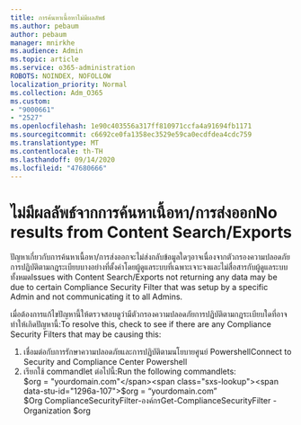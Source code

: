 ```yaml
---
title: การค้นหาเนื้อหาไม่มีผลลัพธ์
ms.author: pebaum
author: pebaum
manager: mnirkhe
ms.audience: Admin
ms.topic: article
ms.service: o365-administration
ROBOTS: NOINDEX, NOFOLLOW
localization_priority: Normal
ms.collection: Adm_O365
ms.custom:
- "9000661"
- "2527"
ms.openlocfilehash: 1e90c403556a317ff810971ccfa4a91694fb1171
ms.sourcegitcommit: c6692ce0fa1358ec3529e59ca0ecdfdea4cdc759
ms.translationtype: MT
ms.contentlocale: th-TH
ms.lasthandoff: 09/14/2020
ms.locfileid: "47680666"
---
```

# <a name="no-results-from-content-searchexports"></a><span data-ttu-id="1296a-102">ไม่มีผลลัพธ์จากการค้นหาเนื้อหา/การส่งออก</span><span class="sxs-lookup"><span data-stu-id="1296a-102">No results from Content Search/Exports</span></span>

<span data-ttu-id="1296a-103">ปัญหาเกี่ยวกับการค้นหาเนื้อหา/การส่งออกจะไม่ส่งกลับข้อมูลใดๆอาจเนื่องจากตัวกรองความปลอดภัยการปฏิบัติตามกฎระเบียบบางอย่างที่ตั้งค่าโดยผู้ดูแลระบบที่เฉพาะเจาะจงและไม่สื่อสารกับผู้ดูแลระบบทั้งหมด</span><span class="sxs-lookup"><span data-stu-id="1296a-103">Issues with Content Search/Exports not returning any data may be due to certain Compliance Security Filter that was setup by a specific Admin and not communicating it to all Admins.</span></span>

<span data-ttu-id="1296a-104">เมื่อต้องการแก้ไขปัญหานี้ให้ตรวจสอบดูว่ามีตัวกรองความปลอดภัยการปฏิบัติตามกฎระเบียบใดที่อาจทำให้เกิดปัญหานี้:</span><span class="sxs-lookup"><span data-stu-id="1296a-104">To resolve this, check to see if there are any Compliance Security Filters that may be causing this:</span></span>
1. <span data-ttu-id="1296a-105">เชื่อมต่อกับการรักษาความปลอดภัยและการปฏิบัติตามนโยบายศูนย์ Powershell</span><span class="sxs-lookup"><span data-stu-id="1296a-105">Connect to Security and Compliance Center Powershell</span></span>
2. <span data-ttu-id="1296a-106">เรียกใช้ commandlet ต่อไปนี้:</span><span class="sxs-lookup"><span data-stu-id="1296a-106">Run the following commandlets:</span></span>
<br><span data-ttu-id="1296a-107">$org = "yourdomain.com"</span><span class="sxs-lookup"><span data-stu-id="1296a-107">$org = “yourdomain.com”</span></span>
<br><span data-ttu-id="1296a-108">$Org ComplianceSecurityFilter-องค์กร</span><span class="sxs-lookup"><span data-stu-id="1296a-108">Get-ComplianceSecurityFilter -Organization $org</span></span>